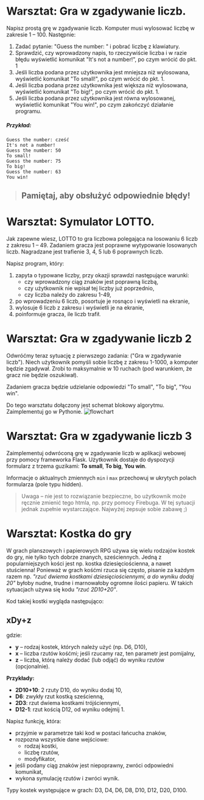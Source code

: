 # Warsztat: Gra w zgadywanie liczb.


Napisz prostą grę w zgadywanie liczb. Komputer musi wylosować liczbę w zakresie 1 &ndash; 100. Następnie:

1. Zadać pytanie: "Guess the number: " i pobrać liczbę z klawiatury.
2. Sprawdzić, czy wprowadzony napis, to rzeczywiście liczba i w razie błędu wyświetlić komunikat "It's not a number!", 
po czym wrócić do pkt. 1
3. Jeśli liczba podana przez użytkownika jest mniejsza niż wylosowana, wyświetlić komunikat "To small!", 
po czym wrócić do pkt. 1.
4. Jeśli liczba podana przez użytkownika jest większa niż wylosowana, wyświetlić komunikat "To big!", 
po czym wrócić do pkt. 1.
5. Jeśli liczba podana przez użytkownika jest równa wylosowanej, wyświetlić komunikat "You win!", 
po czym zakończyć działanie programu.

##### Przykład:
```plaintext
Guess the number: cześć
It's not a number!
Guess the number: 50
To small!
Guess the number: 75
To big!
Guess the number: 63
You win!
```

> ## Pamiętaj, aby obsłużyć odpowiednie błędy! 

# Warsztat: Symulator LOTTO.

Jak zapewne wiesz, LOTTO to gra liczbowa polegająca na losowaniu 6 liczb z zakresu 1 &ndash; 49. 
Zadaniem gracza jest poprawne wytypowanie losowanych liczb. Nagradzane jest trafienie 3, 4, 5 lub 6 poprawnych liczb.

Napisz program, który:

1. zapyta o typowane liczby, przy okazji sprawdzi następujące warunki:
    * czy wprowadzony ciąg znaków jest poprawną liczbą,
    * czy użytkownik nie wpisał tej liczby już poprzednio,
    * czy liczba należy do zakresu 1-49,
2. po wprowadzeniu 6 liczb, posortuje je rosnąco i wyświetli na ekranie,
3. wylosuje 6 liczb z zakresu i wyświetli je na ekranie,
4. poinformuje gracza, ile liczb trafił.




# Warsztat: Gra w zgadywanie liczb 2 

Odwróćmy teraz sytuację z pierwszego zadania: ("Gra w zgadywanie liczb"). 
Niech użytkownik pomyśli sobie liczbę z zakresu 1-1000, a komputer będzie zgadywał. 
Zrobi to maksymalnie w 10 ruchach (pod warunkiem, że gracz nie będzie oszukiwał). 

Zadaniem gracza będzie udzielanie odpowiedzi "To small", "To big", "You win".

Do tego warsztatu dołączony jest schemat blokowy algorytmu. Zaimplementuj go w Pythonie.
![flowchart](images/flowchart.png)



# Warsztat: Gra w zgadywanie liczb 3

Zaimplementuj odwróconą grę w zgadywanie liczb w aplikacji webowej przy pomocy frameworka Flask.
Użytkownik dostaje do dyspozycji formularz z trzema guzikami: **To small**, **To big**, **You win**. 

Informacje o aktualnych zmiennych `min` i `max` przechowuj w ukrytych polach formularza (pole typu hidden).

> Uwaga &ndash; nie jest to rozwiązanie bezpieczne, bo użytkownik może ręcznie zmienić tego htmla, 
> np. przy pomocy Firebuga. W tej sytuacji jednak zupełnie wystarczające. Najwyżej zepsuje sobie zabawę ;)



# Warsztat: Kostka do gry

W grach planszowych i papierowych RPG używa się wielu rodzajów kostek do gry, nie tylko tych dobrze znanych, 
sześciennych. Jedną z popularniejszych kości jest np. kostka dziesięciościenna, a nawet stuścienna! 
Ponieważ w grach kośćmi rzuca się często, pisanie za każdym razem np. _"rzuć dwiema kostkami dziesięciościennymi, 
a do wyniku dodaj 20"_ byłoby nudne, trudne i marnowałoby ogromne ilości papieru. 
W takich sytuacjach używa się kodu _"rzuć 2D10+20"_. 

Kod takiej kostki wygląda następująco:

## xDy+z

gdzie:
* __y__ &ndash; rodzaj kostek, których należy użyć (np. D6, D10),
* __x__ &ndash; liczba rzutów kośćmi; jeśli rzucamy raz, ten parametr jest pomijalny,
* __z__ &ndash; liczba, którą należy dodać (lub odjąć) do wyniku rzutów (opcjonalnie).

__Przykłady:__

* __2D10+10__: 2 rzuty D10, do wyniku dodaj 10,
* __D6__: zwykły rzut kostką sześcienną,
* __2D3__: rzut dwiema kostkami trójściennymi,
* __D12-1__: rzut kością D12, od wyniku odejmij 1.

Napisz funkcję, która:

* przyjmie w parametrze taki kod w postaci łańcucha znaków, 
* rozpozna wszystkie dane wejściowe:
    * rodzaj kostki,
    * liczbę rzutów,
    * modyfikator,
* jeśli podany ciąg znaków jest niepoprawny, zwróci odpowiedni komunikat,    
* wykona symulację rzutów i zwróci wynik.

Typy kostek występujące w grach: D3, D4, D6, D8, D10, D12, D20, D100.   

